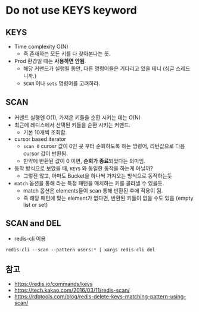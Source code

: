 # Do not use KEYS keyword

## KEYS
- Time complexity O(N)
    - 즉 존재하는 모든 키를 다 찾아본다는 뜻.
- Prod 환경일 때는 **사용하면 안됨**.
    - 해당 커맨드가 실행될 동안, 다른 명령어들은 기다리고 있을 테니 (싱글 스레드니까.)
    - `SCAN` 이나 `sets` 명령어를 고려하라.

## SCAN
- 커맨드 실행엔 O(1), 가져온 키들을 순환 시키는 데는 O(N)
- 최근에 레디스에서 선택된 키들을 순환 시키는 커맨드.
    - 기본 10개씩 조회함.
- cursor based iterator
    - `scan 0` curosr 값이 0인 곳 부터 순회하도록 하는 명령어, 리턴값으로 다음 cursor 값이 반환됨.
    - 만약에 반환된 값이 0 이면, **순회가 종료**되었다는 의미임.
- 동작 방식으로 보았을 때, `KEYS` 와 동일한 동작을 하는게 아닐까?
    - 그렇진 않고, 아마도 Bucket을 하나씩 가져오는 방식으로 동작하는듯
- `match` 옵션을 통해 라는 특정 패턴을 매치하는 키를 골라낼 수 있을듯.
    - match 옵션은 elements들이 scan 통해 반환된 후에 적용이 됨.
    - 즉 해당 패턴에 맞는 element가 없다면, 반환된 키들이 없을 수도 있음 (empty list or set)

## SCAN and DEL
- redis-cli 이용
```
redis-cli --scan --pattern users:* | xargs redis-cli del
```

## 참고
- https://redis.io/commands/keys
- https://tech.kakao.com/2016/03/11/redis-scan/
- https://rdbtools.com/blog/redis-delete-keys-matching-pattern-using-scan/